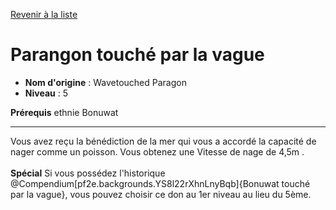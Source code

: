 [Revenir à la liste](list.md)

# Parangon touché par la vague

 * **Nom d'origine** : Wavetouched Paragon
 * **Niveau** : 5


<p><span id="ctl00_MainContent_DetailedOutput"><strong>Prérequis</strong> ethnie Bonuwat<br></span></p>
<hr>
<p>Vous avez reçu la bénédiction de la mer qui vous a accordé la capacité de nager comme un poisson. Vous obtenez une Vitesse de nage de 4,5m .<br><br><strong>Spécial</strong> Si vous possédez l'historique @Compendium[pf2e.backgrounds.YS8l22rXhnLnyBqb]{Bonuwat touché par la vague}, vous pouvez choisir ce don au 1er niveau au lieu du 5ème.&nbsp;</p>